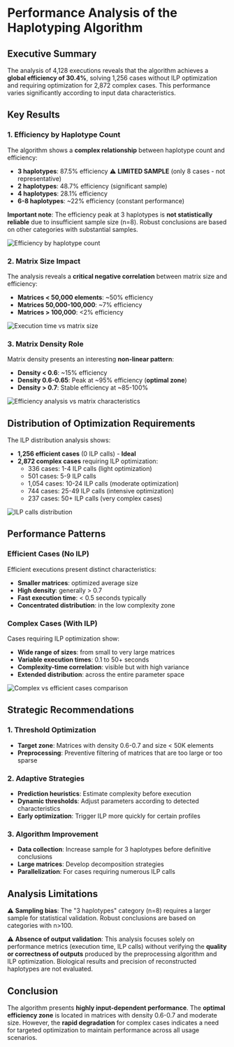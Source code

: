 # Performance Analysis of the Haplotyping Algorithm

## Executive Summary

The analysis of 4,128 executions reveals that the algorithm achieves a **global efficiency of 30.4%**, solving 1,256 cases without ILP optimization and requiring optimization for 2,872 complex cases. This performance varies significantly according to input data characteristics.

## Key Results

### 1. Efficiency by Haplotype Count

The algorithm shows a **complex relationship** between haplotype count and efficiency:

- **3 haplotypes**: 87.5% efficiency ⚠️ **LIMITED SAMPLE** (only 8 cases - not representative)
- **2 haplotypes**: 48.7% efficiency (significant sample)
- **4 haplotypes**: 28.1% efficiency
- **6-8 haplotypes**: ~22% efficiency (constant performance)

**Important note**: The efficiency peak at 3 haplotypes is **not statistically reliable** due to insufficient sample size (n=8). Robust conclusions are based on other categories with substantial samples.

![Efficiency by haplotype count](plots/efficiency_rate_by_haplotype.png)

### 2. Matrix Size Impact

The analysis reveals a **critical negative correlation** between matrix size and efficiency:

- **Matrices < 50,000 elements**: ~50% efficiency
- **Matrices 50,000-100,000**: ~7% efficiency  
- **Matrices > 100,000**: <2% efficiency

![Execution time vs matrix size](plots/time_vs_size_all_data.png)

### 3. Matrix Density Role

Matrix density presents an interesting **non-linear pattern**:

- **Density < 0.6**: ~15% efficiency
- **Density 0.6-0.65**: Peak at ~95% efficiency (**optimal zone**)
- **Density > 0.7**: Stable efficiency at ~85-100%

![Efficiency analysis vs matrix characteristics](plots/efficiency_analysis.png)

## Distribution of Optimization Requirements

The ILP distribution analysis shows:

- **1,256 efficient cases** (0 ILP calls) - **Ideal**
- **2,872 complex cases** requiring ILP optimization:
  - 336 cases: 1-4 ILP calls (light optimization)
  - 501 cases: 5-9 ILP calls  
  - 1,054 cases: 10-24 ILP calls (moderate optimization)
  - 744 cases: 25-49 ILP calls (intensive optimization)
  - 237 cases: 50+ ILP calls (very complex cases)

![ILP calls distribution](plots/ilp_calls_distribution.png)

## Performance Patterns

### Efficient Cases (No ILP)
Efficient executions present distinct characteristics:
- **Smaller matrices**: optimized average size
- **High density**: generally > 0.7
- **Fast execution time**: < 0.5 seconds typically
- **Concentrated distribution**: in the low complexity zone

### Complex Cases (With ILP)
Cases requiring ILP optimization show:
- **Wide range of sizes**: from small to very large matrices
- **Variable execution times**: 0.1 to 50+ seconds
- **Complexity-time correlation**: visible but with high variance
- **Extended distribution**: across the entire parameter space

![Complex vs efficient cases comparison](plots/complex_vs_efficient_comparison.png)

## Strategic Recommendations

### 1. Threshold Optimization
- **Target zone**: Matrices with density 0.6-0.7 and size < 50K elements
- **Preprocessing**: Preventive filtering of matrices that are too large or too sparse

### 2. Adaptive Strategies
- **Prediction heuristics**: Estimate complexity before execution
- **Dynamic thresholds**: Adjust parameters according to detected characteristics
- **Early optimization**: Trigger ILP more quickly for certain profiles

### 3. Algorithm Improvement
- **Data collection**: Increase sample for 3 haplotypes before definitive conclusions
- **Large matrices**: Develop decomposition strategies
- **Parallelization**: For cases requiring numerous ILP calls

## Analysis Limitations

⚠️ **Sampling bias**: The "3 haplotypes" category (n=8) requires a larger sample for statistical validation. Robust conclusions are based on categories with n>100.

⚠️ **Absence of output validation**: This analysis focuses solely on performance metrics (execution time, ILP calls) without verifying the **quality or correctness of outputs** produced by the preprocessing algorithm and ILP optimization. Biological results and precision of reconstructed haplotypes are not evaluated.

## Conclusion

The algorithm presents **highly input-dependent performance**. The **optimal efficiency zone** is located in matrices with density 0.6-0.7 and moderate size. However, the **rapid degradation** for complex cases indicates a need for targeted optimization to maintain performance across all usage scenarios.